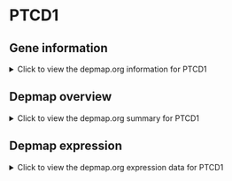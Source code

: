 <h1>PTCD1</h1>

<h2>Gene information</h2>
<details>
  <summary>Click to view the depmap.org information for PTCD1</summary>
  <iframe src="https://depmap.org/portal/gene/PTCD1?tab=about" style="border:none;width:100%;height:800px"></iframe>
</details>

<h2>Depmap overview</h2>
<details>
  <summary>Click to view the depmap.org summary for PTCD1</summary>
  <iframe src="https://depmap.org/portal/gene/PTCD1?tab=overview" style="border:none;width:100%;height:800px"></iframe>
</details>

<h2>Depmap expression</h2>
<details>
  <summary>Click to view the depmap.org expression data for PTCD1</summary>
  <iframe src="https://depmap.org/portal/gene/PTCD1?tab=characterization" style="border:none;width:100%;height:800px"></iframe>
</details>


<!--
<h2>Reactome Pathway diagram</h2>
PNAME
-->


